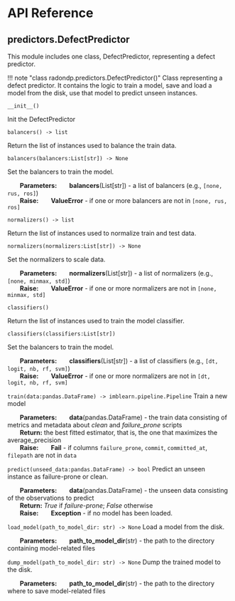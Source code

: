 # API Reference

## predictors.DefectPredictor

This module includes one class, DefectPredictor, representing a defect predictor.

!!! note "class radondp.predictors.DefectPredictor()"
    Class representing a defect predictor. It contains the logic to train a model, save and load a model from the disk, use that model to predict unseen instances.
    
`__init__()`

Init the DefectPredictor
    
`balancers() -> list`

Return the list of instances used to balance the train data.

`balancers(balancers:List[str]) -> None`

Set the balancers to train the model.

&emsp;&emsp;**Parameters:**&emsp;&emsp;**balancers**(List[str]) - a list of balancers (e.g.,  `[none, rus, ros]`) <br>
&emsp;&emsp;**Raise:**&emsp;&emsp;**ValueError** - if one or more balancers are not in `[none, rus, ros]`


    
`normalizers() -> list`

Return the list of instances used to normalize train and test data.

`normalizers(normalizers:List[str]) -> None`

Set the normalizers to scale data.

&emsp;&emsp;**Parameters:**&emsp;&emsp;**normalizers**(List[str]) - a list of normalizers (e.g.,  `[none, minmax, std]`) <br>
&emsp;&emsp;**Raise:**&emsp;&emsp;**ValueError** - if one or more normalizers are not in `[none, minmax, std]`


    
`classifiers()`

Return the list of instances used to train the model classifier.

`classifiers(classifiers:List[str])`

Set the balancers to train the model.

&emsp;&emsp;**Parameters:**&emsp;&emsp;**classifiers**(List[str]) - a list of classifiers (e.g.,  `[dt, logit, nb, rf, svm]`) <br>
&emsp;&emsp;**Raise:**&emsp;&emsp;**ValueError** - if one or more normalizers are not in `[dt, logit, nb, rf, svm]`



`train(data:pandas.DataFrame) -> imblearn.pipeline.Pipeline`
Train a new model

&emsp;&emsp;**Parameters:**&emsp;&emsp;**data**(pandas.DataFrame) - the train data consisting of metrics and metadata about *clean* and *failure_prone* scripts <br>
&emsp;&emsp;**Return:** the best fitted estimator, that is, the one that maximizes the average_precision <br>
&emsp;&emsp;**Raise:**&emsp;&emsp;**Fail** - if columns `failure_prone`, `commit`, `committed_at`, `filepath` are not in `data`



`predict(unseed_data:pandas.DataFrame) -> bool`
Predict an unseen instance as failure-prone or clean.

&emsp;&emsp;**Parameters:**&emsp;&emsp;**data**(pandas.DataFrame) - the unseen data consisting of the observations to predict <br>
&emsp;&emsp;**Return:** *True* if *failure-prone*; *False* otherwise <br>
&emsp;&emsp;**Raise:**&emsp;&emsp;**Exception** - if no model has been loaded.



`load_model(path_to_model_dir: str) -> None`
Load a model from the disk.

&emsp;&emsp;**Parameters:**&emsp;&emsp;**path_to_model_dir**(str) - the path to the directory containing model-related files <br>



`dump_model(path_to_model_dir: str) -> None`
Dump the trained model to the disk.

&emsp;&emsp;**Parameters:**&emsp;&emsp;**path_to_model_dir**(str) - the path to the directory where to save model-related files <br>




